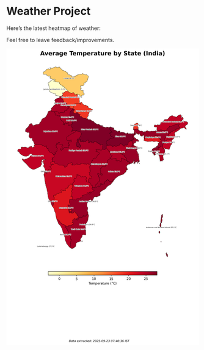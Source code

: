 # Weather Project

Here’s the latest heatmap of weather:

Feel free to leave feedback/improvements.

![India Heatmap](docs/assets/india_heatmap.png?v=D2019E)
